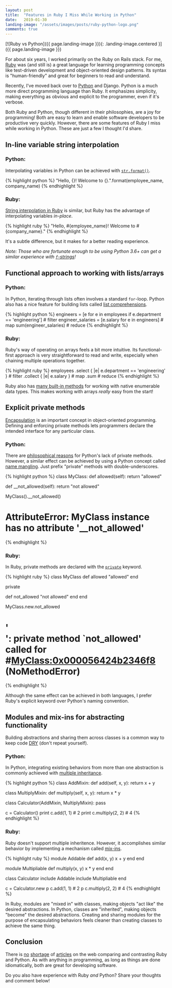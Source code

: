 ```yaml
---
layout: post
title:  "Features in Ruby I Miss While Working in Python"
date:   2019-01-30
landing-image: "/assets/images/posts/ruby-python-logo.png"
comments: true
---
```


[![Ruby vs Python]({{ page.landing-image }}){: .landing-image.centered }]({{ page.landing-image }})

For about six years, I worked primarily on the Ruby on Rails stack. For me, [Ruby](https://www.ruby-lang.org/en/) was (and still is) a great language for learning programming concepts like test-driven development and object-oriented design patterns. Its syntax is "human-friendly" and great for beginners to read and understand.

Recently, I've moved back over to [Python](https://www.python.org/) and Django. Python is a much more direct programming language than Ruby. It emphasizes simplicity, making everything as obvious and explicit to the programmer, even if it's verbose.

Both Ruby and Python, though different in their philosophies, are a joy for programming! Both are easy to learn and enable software developers to be productive very quickly. However, there are some features of Ruby I miss while working in Python. These are just a few I thought I'd share.

## In-line variable string interpolation

### Python:

Interpolating variables in Python can be achieved with [`str.format()`](https://realpython.com/python-string-formatting/#2-new-style-string-formatting-strformat).

{% highlight python %}
"Hello, {}! Welcome to {}.".format(employee_name, company_name)
{% endhighlight %}

### Ruby:

[String interpolation in Ruby](https://www.digitalocean.com/community/tutorials/how-to-work-with-strings-in-ruby#using-string-interpolation) is similar, but Ruby has the advantage of interpolating variables _in-place_.

{% highlight ruby %}
"Hello, #{employee_name}! Welcome to #{company_name}."
{% endhighlight %}

It's a subtle difference, but it makes for a better reading experience.

_Note: Those who are fortunate enough to be using Python 3.6+ can get a similar experience with [`f`-strings](https://realpython.com/python-string-formatting/#3-string-interpolation-f-strings-python-36)!_

## Functional approach to working with lists/arrays

### Python:

In Python, iterating through lists often involves a standard `for`-loop. Python also has a nice feature for building lists called [list comprehensions](https://www.programiz.com/python-programming/list-comprehension).

{% highlight python %}
engineers = [e for e in employees if e.department == 'engineering'] # filter
engineer_salaries = [e.salary for e in engineers] # map
sum(engineer_salaries) # reduce
{% endhighlight %}

### Ruby:

Ruby's way of operating on arrays feels a bit more intuitive. Its functional-first approach is very straightforward to read and write, especially when chaining multiple operations together. 

{% highlight ruby %}
employees
  .select { |e| e.department == 'engineering' } # filter
  .collect { |e| e.salary } # map
  .sum # reduce
{% endhighlight %}

Ruby also has [many built-in methods](https://ruby-doc.org/core-2.6/Enumerable.html) for working with native enumerable data types. This makes working with arrays _really_ easy from the start!

## Explicit private methods

[Encapsulation](https://stackify.com/oop-concept-for-beginners-what-is-encapsulation/) is an important concept in object-oriented programming. Defining and enforcing private methods lets programmers declare the intended interface for any particular class.

### Python:

There are [philosophical reasons](https://mail.python.org/pipermail/tutor/2003-October/025932.html) for Python's lack of private methods. However, a similar effect can be achieved by using a Python concept called [name mangling](https://docs.python.org/3.5/tutorial/classes.html#private-variables). Just prefix "private" methods with double-underscores.

{% highlight python %}
class MyClass:
  def allowed(self):
      return "allowed"

  def __not_allowed(self):
      return "not allowed"

MyClass().__not_allowed()
# AttributeError: MyClass instance has no attribute '__not_allowed'
{% endhighlight %}

### Ruby:

In Ruby, private methods are declared with the [`private`](https://ruby-doc.org/core-2.6/Module.html#method-i-private) keyword.

{% highlight ruby %}
class MyClass
  def allowed
    "allowed"
  end

  private

  def not_allowed
    "not allowed"
  end
end

MyClass.new.not_allowed
# '<main>': private method `not_allowed' called for #<MyClass:0x000056424b2346f8> (NoMethodError)
{% endhighlight %}

Although the same effect can be achieved in both languages, I prefer Ruby's explicit keyword over Python's naming convention.

## Modules and mix-ins for abstracting functionality

Building abstractions and sharing them across classes is a common way to keep code [DRY](https://en.wikipedia.org/wiki/Don%27t_repeat_yourself) (don't repeat yourself).

### Python:

In Python, integrating existing behaviors from more than one abstraction is commonly achieved with [multiple inheritance](https://www.programiz.com/python-programming/multiple-inheritance).

{% highlight python %}
class AddMixin:
    def add(self, x, y):
        return x + y

class MultiplyMixin:
    def multiply(self, x, y):
        return x * y

class Calculator(AddMixin, MultiplyMixin):
    pass

c = Calculator()
print c.add(1, 1) # 2
print c.multiply(2, 2) # 4
{% endhighlight %}

### Ruby:

Ruby doesn't support multiple inheritence. However, it accomplishes similar behavior by implementing a mechanism called [mix-ins](https://www.tutorialspoint.com/ruby/ruby_modules.htm).

{% highlight ruby %}
module Addable
  def add(x, y)
    x + y
  end
end

module Multipliable
  def multiply(x, y)
    x * y
  end
end

class Calculator
  include Addable
  include Multipliable
end

c = Calculator.new
p c.add(1, 1) # 2
p c.multiply(2, 2) # 4
{% endhighlight %}

In Ruby, modules are "mixed in" with classes, making objects "act like" the desired abstractions. In Python, classes are "inherited", making objects "become" the desired abstractions. Creating and sharing modules for the purpose of encapsulating behaviors feels cleaner than creating classes to achieve the same thing.

## Conclusion

There is [no](https://learn.onemonth.com/ruby-vs-python/) [shortage](https://hackernoon.com/ruby-vs-python-the-definitive-faq-5cb0046292be) of [articles](https://www.nascenia.com/why-choose-ruby-on-rails-over-python/) on the web comparing and contrasting Ruby and Python. As with anything in programming, as long as things are done idiomatically, both are great for developing software.

Do you also have experience with Ruby _and_ Python? Share your thoughts and comment below!
